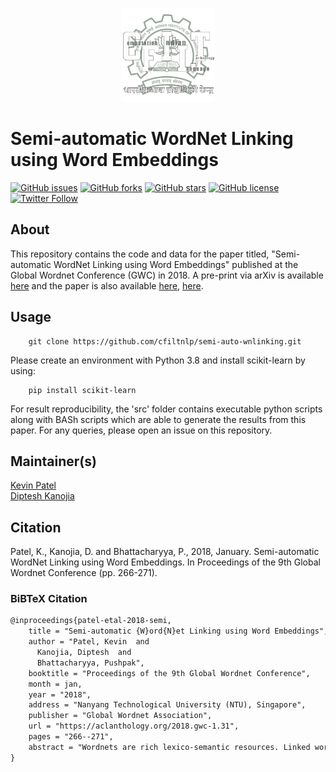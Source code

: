 <p align="center"><img src="cfilt-dark-vec.png" alt="Computation for Indian Language Technology Logo" width="150" height="150"/></p>

# Semi-automatic WordNet Linking using Word Embeddings

[![GitHub issues](https://img.shields.io/github/issues/cfiltnlp/semi-auto-wnlinking?style=flat-square)](https://github.com/cfiltnlp/semi-auto-wnlinking/issues)
[![GitHub forks](https://img.shields.io/github/forks/cfiltnlp/semi-auto-wnlinking?style=flat-square)](https://github.com/cfiltnlp/semi-auto-wnlinking/network)
[![GitHub stars](https://img.shields.io/github/stars/cfiltnlp/semi-auto-wnlinking?style=flat-square)](https://github.com/cfiltnlp/semi-auto-wnlinking/stargazers)
[![GitHub license](https://img.shields.io/badge/license-CC--BY--NC--SA--4.0-orange)](https://github.com/cfiltnlp/semi-auto-wnlinking/blob/main/LICENSE)
[![Twitter Follow](https://img.shields.io/twitter/follow/cfiltnlp?color=1DA1F2&logo=twitter&style=flat-square)](https://twitter.com/cfiltnlp)


## About

This repository contains the code and data for the paper titled, "Semi-automatic WordNet Linking using Word Embeddings" published at the Global Wordnet Conference (GWC) in 2018. A pre-print via arXiv is available [here](https://arxiv.org/abs/2201.01747) and the paper is also available [here](https://aclanthology.org/2018.gwc-1.31/), [here](http://dipteshkanojia.github.io/publication/patel-2018-semi/).

## Usage

```code
    git clone https://github.com/cfiltnlp/semi-auto-wnlinking.git
```

Please create an environment with Python 3.8 and install scikit-learn by using:

```code
    pip install scikit-learn
```

For result reproducibility, the 'src' folder contains executable python scripts along with BASh scripts which are able to generate the results from this paper.
For any queries, please open an issue on this repository.

## Maintainer(s)

[Kevin Patel](https://www.cse.iitb.ac.in/~kevin.patel/)<br/>
[Diptesh Kanojia](https://dipteshkanojia.github.io)<br/>

## Citation

Patel, K., Kanojia, D. and Bhattacharyya, P., 2018, January. Semi-automatic WordNet Linking using Word Embeddings. In Proceedings of the 9th Global Wordnet Conference (pp. 266-271).


### BiBTeX Citation
```latex
@inproceedings{patel-etal-2018-semi,
    title = "Semi-automatic {W}ord{N}et Linking using Word Embeddings",
    author = "Patel, Kevin  and
      Kanojia, Diptesh  and
      Bhattacharyya, Pushpak",
    booktitle = "Proceedings of the 9th Global Wordnet Conference",
    month = jan,
    year = "2018",
    address = "Nanyang Technological University (NTU), Singapore",
    publisher = "Global Wordnet Association",
    url = "https://aclanthology.org/2018.gwc-1.31",
    pages = "266--271",
    abstract = "Wordnets are rich lexico-semantic resources. Linked wordnets are extensions of wordnets, which link similar concepts in wordnets of different languages. Such resources are extremely useful in many Natural Language Processing (NLP) applications, primarily those based on knowledge-based approaches. In such approaches, these resources are considered as gold standard/oracle. Thus, it is crucial that these resources hold correct information. Thereby, they are created by human experts. However, manual maintenance of such resources is a tedious and costly affair. Thus techniques that can aid the experts are desirable. In this paper, we propose an approach to link wordnets. Given a synset of the source language, the approach returns a ranked list of potential candidate synsets in the target language from which the human expert can choose the correct one(s). Our technique is able to retrieve a winner synset in the top 10 ranked list for 60{\%} of all synsets and 70{\%} of noun synsets.",
}
```

